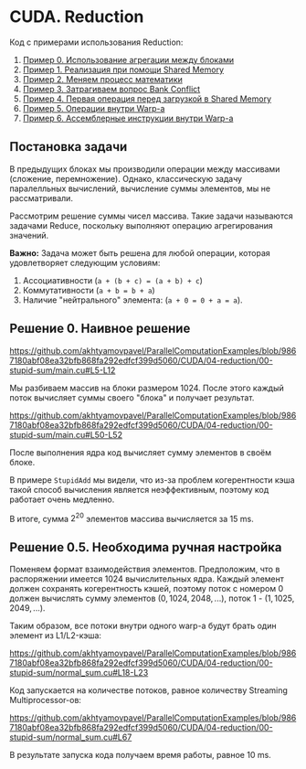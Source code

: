 # CUDA. Reduction

Код с примерами использования Reduction:
1. [Пример 0. Использование агрегации между блоками](/CUDA/04-reduction/00-stupid-sum)
2. [Пример 1. Реализация при помощи Shared Memory](/CUDA/04-reduction/01-default-sum)
3. [Пример 2. Меняем процесс математики](/CUDA/04-reduction/02-another-math)
4. [Пример 3. Затрагиваем вопрос Bank Conflict](/CUDA/04-reduction/03-improving-bank-conflicts)
5. [Пример 4. Первая операция перед загрузкой в Shared Memory](/CUDA/04-reduction/04-add-on-load)
6. [Пример 5. Операции внутри Warp-а](/CUDA/04-reduction/05-warp-reduce)
7. [Пример 6. Ассемблерные инструкции внутри Warp-а](/CUDA/04-reduction/06-warp-design-specific)

## Постановка задачи

В предыдущих блоках мы производили операции между массивами (сложение, перемножение). Однако, классическую задачу паралелльных вычислений, вычисление суммы элементов, мы не рассматривали. 

Рассмотрим решение суммы чисел массива. Такие задачи называются задачами Reduce, поскольку выполняют операцию агрегирования значений. 

**Важно:** Задача может быть решена для любой операции, которая удовлетворяет следующим условиям:
1. Ассоциативности (`a + (b + c) = (a + b) + c`)
2. Коммутативности (`a + b = b + a`)
3. Наличие "нейтрального" элемента: (`a + 0 = 0 + a = a`).

## Решение 0. Наивное решение

https://github.com/akhtyamovpavel/ParallelComputationExamples/blob/9867180abf08ea32bfb868fa292edfcf399d5060/CUDA/04-reduction/00-stupid-sum/main.cu#L5-L12

Мы разбиваем массив на блоки размером 1024. После этого каждый поток вычисляет суммы своего "блока" и получает результат.

https://github.com/akhtyamovpavel/ParallelComputationExamples/blob/9867180abf08ea32bfb868fa292edfcf399d5060/CUDA/04-reduction/00-stupid-sum/main.cu#L50-L52

После выполнения ядра код вычисляет сумму элементов в своём блоке.

В примере `StupidAdd` мы видели, что из-за проблем когерентности кэша такой способ вычисления является неэффективным, поэтому код работает очень медленно.

В итоге, сумма $2^{20}$ элементов массива вычисляется за 15 ms.

## Решение 0.5. Необходима ручная настройка

Поменяем формат взаимодействия элементов. Предположим, что в распоряжении имеется 1024 вычислительных ядра. 
Каждый элемент должен сохранять когерентность кэшей, поэтому поток с номером 0 должен вычислять сумму элементов $(0, 1024, 2048, ...)$, поток 1 - $(1, 1025, 2049, ...)$.

Таким образом, все потоки внутри одного warp-а будут брать один элемент из L1/L2-кэша:

https://github.com/akhtyamovpavel/ParallelComputationExamples/blob/9867180abf08ea32bfb868fa292edfcf399d5060/CUDA/04-reduction/00-stupid-sum/normal_sum.cu#L18-L23

Код запускается на количестве потоков, равное количеству Streaming Multiprocessor-ов: 

https://github.com/akhtyamovpavel/ParallelComputationExamples/blob/9867180abf08ea32bfb868fa292edfcf399d5060/CUDA/04-reduction/00-stupid-sum/normal_sum.cu#L67

В результате запуска кода получаем время работы, равное 10 ms. 
